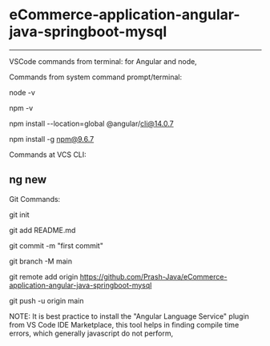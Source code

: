 # eCommerce-application-angular-java-springboot-mysql

--------------------------------------------------------------------------------------------------
VSCode commands from terminal: for Angular and node,

Commands from system command prompt/terminal:

node -v

npm -v

npm install --location=global @angular/cli@14.0.7

npm install -g npm@9.6.7

Commands at VCS CLI:

ng new <project-name>
----------------------------------------------------------------------------------------------------
  
Git Commands:

git init

git add README.md

git commit -m "first commit"

git branch -M main

git remote add origin https://github.com/Prash-Java/eCommerce-application-angular-java-springboot-mysql

git push -u origin main

  
NOTE: It is best practice to install the "Angular Language Service" plugin from VS Code IDE Marketplace, this tool helps in finding compile time errors, which generally javascript do not perform,
